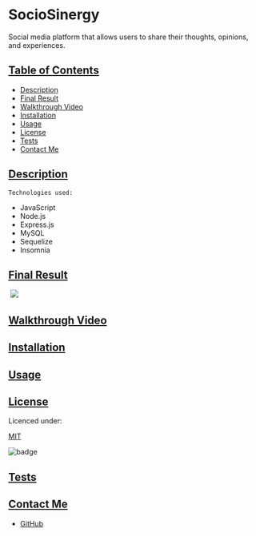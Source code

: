 # SocioSinergy

Social media platform that allows users to share their thoughts, opinions, and experiences.

## [Table of Contents](#table-of-contents)

- [Description](#description)
- [Final Result](#final-result)
- [Walkthrough Video](#walkthrough-video)
- [Installation](#installation)
- [Usage](#usage)
- [License](#license)
- [Tests](#tests)
- [Contact Me](#contact)

## [Description](#table-of-contents)



`Technologies used:`

- JavaScript
- Node.js
- Express.js
- MySQL
- Sequelize
- Insomnia

## [Final Result](#table-of-contents)

![]()
![](./assets/products.png)

## [Walkthrough Video](#table-of-contents)

[]()

## [Installation](#table-of-contents)



## [Usage](#table-of-contents)



## [License](#table-of-contents)

Licenced under:

[MIT](https://choosealicense.com/licenses/MIT)

![badge](https://img.shields.io/badge/license-MIT-green>)

## [Tests](#table-of-contents)



## [Contact Me](#table-of-contents)

- [GitHub](https://github.com/cdrcar)

